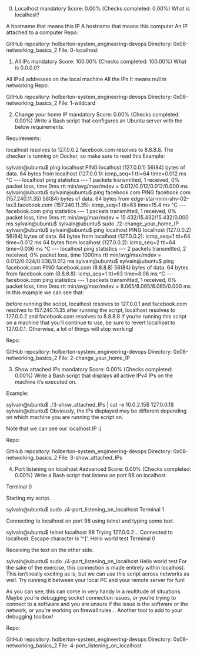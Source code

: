 0. Localhost mandatory
Score: 0.00% (Checks completed: 0.00%)
What is localhost?

A hostname that means this IP
A hostname that means this computer
An IP attached to a computer
Repo:

GitHub repository: holberton-system_engineering-devops
Directory: 0x08-networking_basics_2
File: 0-localhost
 
1. All IPs mandatory
Score: 100.00% (Checks completed: 100.00%)
What is 0.0.0.0?

All IPv4 addresses on the local machine
All the IPs
It means null in networking
Repo:

GitHub repository: holberton-system_engineering-devops
Directory: 0x08-networking_basics_2
File: 1-wildcard
 
2. Change your home IP mandatory
Score: 0.00% (Checks completed: 0.00%)
Write a Bash script that configures an Ubuntu server with the below requirements.

Requirements:

localhost resolves to 127.0.0.2
facebook.com resolves to 8.8.8.8.
The checker is running on Docker, so make sure to read this
Example:

sylvain@ubuntu$ ping localhost
PING localhost (127.0.0.1) 56(84) bytes of data.
64 bytes from localhost (127.0.0.1): icmp_seq=1 ttl=64 time=0.012 ms
^C
--- localhost ping statistics ---
1 packets transmitted, 1 received, 0% packet loss, time 0ms
rtt min/avg/max/mdev = 0.012/0.012/0.012/0.000 ms
sylvain@ubuntu$
sylvain@ubuntu$ ping facebook.com
PING facebook.com (157.240.11.35) 56(84) bytes of data.
64 bytes from edge-star-mini-shv-02-lax3.facebook.com (157.240.11.35): icmp_seq=1 ttl=63 time=15.4 ms
^C
--- facebook.com ping statistics ---
1 packets transmitted, 1 received, 0% packet loss, time 0ms
rtt min/avg/max/mdev = 15.432/15.432/15.432/0.000 ms
sylvain@ubuntu$
sylvain@ubuntu$ sudo ./2-change_your_home_IP
sylvain@ubuntu$
sylvain@ubuntu$ ping localhost
PING localhost (127.0.0.2) 56(84) bytes of data.
64 bytes from localhost (127.0.0.2): icmp_seq=1 ttl=64 time=0.012 ms
64 bytes from localhost (127.0.0.2): icmp_seq=2 ttl=64 time=0.036 ms
^C
--- localhost ping statistics ---
2 packets transmitted, 2 received, 0% packet loss, time 1000ms
rtt min/avg/max/mdev = 0.012/0.024/0.036/0.012 ms
sylvain@ubuntu$
sylvain@ubuntu$ ping facebook.com
PING facebook.com (8.8.8.8) 56(84) bytes of data.
64 bytes from facebook.com (8.8.8.8): icmp_seq=1 ttl=63 time=8.06 ms
^C
--- facebook.com ping statistics ---
1 packets transmitted, 1 received, 0% packet loss, time 0ms
rtt min/avg/max/mdev = 8.065/8.065/8.065/0.000 ms
In this example we can see that:

before running the script, localhost resolves to 127.0.0.1 and facebook.com resolves to 157.240.11.35
after running the script, localhost resolves to 127.0.0.2 and facebook.com resolves to 8.8.8.8
If you’re running this script on a machine that you’ll continue to use, be sure to revert localhost to 127.0.0.1. Otherwise, a lot of things will stop working!

Repo:

GitHub repository: holberton-system_engineering-devops
Directory: 0x08-networking_basics_2
File: 2-change_your_home_IP
 
3. Show attached IPs mandatory
Score: 0.00% (Checks completed: 0.00%)
Write a Bash script that displays all active IPv4 IPs on the machine it’s executed on.

Example:

sylvain@ubuntu$ ./3-show_attached_IPs | cat -e
10.0.2.15$
127.0.0.1$
sylvain@ubuntu$
Obviously, the IPs displayed may be different depending on which machine you are running the script on.

Note that we can see our localhost IP :)

Repo:

GitHub repository: holberton-system_engineering-devops
Directory: 0x08-networking_basics_2
File: 3-show_attached_IPs
 
4. Port listening on localhost #advanced
Score: 0.00% (Checks completed: 0.00%)
Write a Bash script that listens on port 98 on localhost.

Terminal 0

Starting my script.

sylvain@ubuntu$ sudo ./4-port_listening_on_localhost
Terminal 1

Connecting to localhost on port 98 using telnet and typing some text.

sylvain@ubuntu$ telnet localhost 98
Trying 127.0.0.2...
Connected to localhost.
Escape character is '^]'.
Hello world
test
Terminal 0

Receiving the text on the other side.

sylvain@ubuntu$ sudo ./4-port_listening_on_localhost
Hello world
test
For the sake of the exercise, this connection is made entirely within localhost. This isn’t really exciting as is, but we can use this script across networks as well. Try running it between your local PC and your remote server for fun!

As you can see, this can come in very handy in a multitude of situations. Maybe you’re debugging socket connection issues, or you’re trying to connect to a software and you are unsure if the issue is the software or the network, or you’re working on firewall rules… Another tool to add to your debugging toolbox!

Repo:

GitHub repository: holberton-system_engineering-devops
Directory: 0x08-networking_basics_2
File: 4-port_listening_on_localhost

